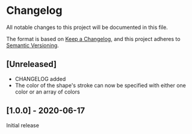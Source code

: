 # Changelog

All notable changes to this project will be documented in this file.

The format is based on [Keep a Changelog](https://keepachangelog.com/en/1.0.0/),
and this project adheres to [Semantic Versioning](https://semver.org/spec/v2.0.0.html).

## [Unreleased]

- CHANGELOG added
- The color of the shape's stroke can now be specified with either one color or an array of colors

## [1.0.0] - 2020-06-17

Initial release
